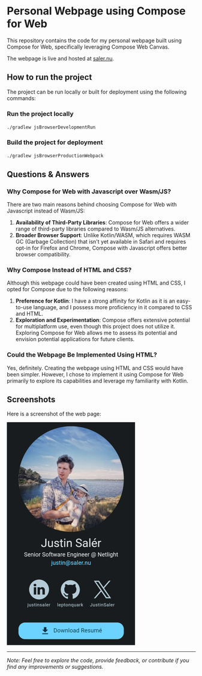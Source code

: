 # Personal Webpage using Compose for Web

This repository contains the code for my personal webpage built using Compose for Web, specifically leveraging Compose Web Canvas.

The webpage is live and hosted at [saler.nu](https://saler.nu).

## How to run the project

The project can be run locally or built for deployment using the following commands:

### Run the project locally
`./gradlew jsBrowserDevelopmentRun`

### Build the project for deployment
`./gradlew jsBrowserProductionWebpack`

## Questions & Answers

### Why Compose for Web with Javascript over Wasm/JS?

There are two main reasons behind choosing Compose for Web with Javascript instead of Wasm/JS:
1. **Availability of Third-Party Libraries**: Compose for Web offers a wider range of third-party libraries compared to Wasm/JS alternatives.
2. **Broader Browser Support**: Unlike Kotlin/WASM, which requires WASM GC (Garbage Collection) that isn't yet available in Safari and requires opt-in for Firefox and Chrome, Compose with Javascript offers better browser compatibility.

### Why Compose Instead of HTML and CSS?

Although this webpage could have been created using HTML and CSS, I opted for Compose due to the following reasons:
1. **Preference for Kotlin**: I have a strong affinity for Kotlin as it is an easy-to-use language, and I possess more proficiency in it compared to CSS and HTML.
2. **Exploration and Experimentation**: Compose offers extensive potential for multiplatform use, even though this project does not utilize it. Exploring Compose for Web allows me to assess its potential and envision potential applications for future clients.

### Could the Webpage Be Implemented Using HTML?

Yes, definitely. Creating the webpage using HTML and CSS would have been simpler. However, I chose to implement it using Compose for Web primarily to explore its capabilities and leverage my familiarity with Kotlin.

## Screenshots

Here is a screenshot of the web page:

![screenshot.png](screenshot.png)

---
*Note: Feel free to explore the code, provide feedback, or contribute if you find any improvements or suggestions.*


